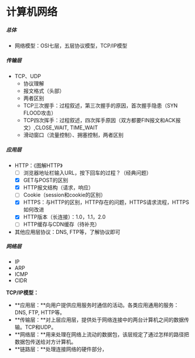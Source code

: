 # 计算机网络

##### 总体

- 网络模型：OSI七层，五层协议模型，TCP/IP模型

##### 传输层

- TCP、UDP
  - 协议理解
  - 报文格式（头部）
  - 两者区别
  - TCP三次握手：过程叙述，第三次握手的原因，首次握手隐患（SYN FLOOD攻击）
  - TCP四次挥手：过程叙述，四次挥手原因（双方都要FIN报文和ACK报文）,CLOSE_WAIT, TIME_WAIT
  - 滑动窗口（流量控制）、拥塞控制，两者区别

##### 应用层

- HTTP：《图解HTTP》
  - [ ] 浏览器地址栏输入URL，按下回车的过程？（经典问题）
  - [x] GET与POST的区别
  - [x] HTTP报文结构（请求，响应）
  - [ ] Cookie（session和cookie的区别）
  - [x] HTTPS：与HTTP的区别，HTTP存在的问题，HTTPS请求流程，HTTPS如何改进
  - [x] HTTP版本（长连接）：1.0，1.1，2.0
  - [ ] HTTP缓存与CDN缓存（待补充）
- 其他应用层协议：DNS, FTP等，了解协议即可

##### 网络层

- IP
- ARP
- ICMP
- CIDR

**TCP/IP模型：**

- **应用层：**向用户提供应用服务时通信的活动。各类应用通用的服务：DNS, FTP, HTTP等。
- **传输层：**对上层应用层，提供处于网络连接中的两台计算机之间的数据传输。TCP和UDP。
- **网络层：**用来处理在网络上流动的数据包，该层规定了通过怎样的路径把数据包传送给对方计算机。
- **链路层：**处理连接网络的硬件部分，

